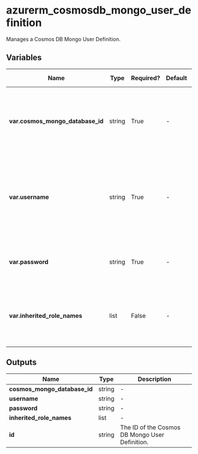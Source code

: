 # azurerm_cosmosdb_mongo_user_definition

Manages a Cosmos DB Mongo User Definition.

## Variables

| Name | Type | Required? | Default  | possible values | Description |
| ---- | ---- | --------- | -------- | ----------- | ----------- |
| **var.cosmos_mongo_database_id** | string | True | -  |  -  | The resource ID of the Mongo DB. Changing this forces a new resource to be created. | 
| **var.username** | string | True | -  |  -  | The username for the Mongo User Definition. Changing this forces a new resource to be created. | 
| **var.password** | string | True | -  |  -  | The password for the Mongo User Definition. | 
| **var.inherited_role_names** | list | False | -  |  -  | A list of Mongo Roles that are inherited to the Mongo User Definition. | 



## Outputs

| Name | Type | Description |
| ---- | ---- | --------- | 
| **cosmos_mongo_database_id** | string  | - | 
| **username** | string  | - | 
| **password** | string  | - | 
| **inherited_role_names** | list  | - | 
| **id** | string  | The ID of the Cosmos DB Mongo User Definition. | 
